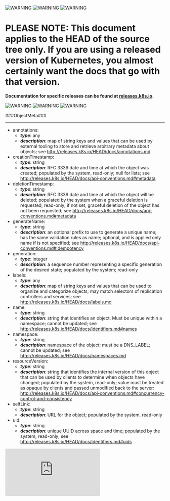 <!-- BEGIN MUNGE: UNVERSIONED_WARNING -->

<!-- BEGIN STRIP_FOR_RELEASE -->

![WARNING](http://kubernetes.io/img/warning.png)
![WARNING](http://kubernetes.io/img/warning.png)
![WARNING](http://kubernetes.io/img/warning.png)

<h1>PLEASE NOTE: This document applies to the HEAD of the source
tree only. If you are using a released version of Kubernetes, you almost
certainly want the docs that go with that version.</h1>

<strong>Documentation for specific releases can be found at
[releases.k8s.io](http://releases.k8s.io).</strong>

![WARNING](http://kubernetes.io/img/warning.png)
![WARNING](http://kubernetes.io/img/warning.png)
![WARNING](http://kubernetes.io/img/warning.png)

<!-- END STRIP_FOR_RELEASE -->

<!-- END MUNGE: UNVERSIONED_WARNING -->
###ObjectMeta###

---
* annotations: 
  * **_type_**: any
  * **_description_**: map of string keys and values that can be used by external tooling to store and retrieve arbitrary metadata about objects; see http://releases.k8s.io/HEAD/docs/annotations.md
* creationTimestamp: 
  * **_type_**: string
  * **_description_**: RFC 3339 date and time at which the object was created; populated by the system, read-only; null for lists; see http://releases.k8s.io/HEAD/docs/api-conventions.md#metadata
* deletionTimestamp: 
  * **_type_**: string
  * **_description_**: RFC 3339 date and time at which the object will be deleted; populated by the system when a graceful deletion is requested, read-only; if not set, graceful deletion of the object has not been requested; see http://releases.k8s.io/HEAD/docs/api-conventions.md#metadata
* generateName: 
  * **_type_**: string
  * **_description_**: an optional prefix to use to generate a unique name; has the same validation rules as name; optional, and is applied only name if is not specified; see http://releases.k8s.io/HEAD/docs/api-conventions.md#idempotency
* generation: 
  * **_type_**: integer
  * **_description_**: a sequence number representing a specific generation of the desired state; populated by the system; read-only
* labels: 
  * **_type_**: any
  * **_description_**: map of string keys and values that can be used to organize and categorize objects; may match selectors of replication controllers and services; see http://releases.k8s.io/HEAD/docs/labels.md
* name: 
  * **_type_**: string
  * **_description_**: string that identifies an object. Must be unique within a namespace; cannot be updated; see http://releases.k8s.io/HEAD/docs/identifiers.md#names
* namespace: 
  * **_type_**: string
  * **_description_**: namespace of the object; must be a DNS_LABEL; cannot be updated; see http://releases.k8s.io/HEAD/docs/namespaces.md
* resourceVersion: 
  * **_type_**: string
  * **_description_**: string that identifies the internal version of this object that can be used by clients to determine when objects have changed; populated by the system, read-only; value must be treated as opaque by clients and passed unmodified back to the server: http://releases.k8s.io/HEAD/docs/api-conventions.md#concurrency-control-and-consistency
* selfLink: 
  * **_type_**: string
  * **_description_**: URL for the object; populated by the system, read-only
* uid: 
  * **_type_**: string
  * **_description_**: unique UUID across space and time; populated by the system; read-only; see http://releases.k8s.io/HEAD/docs/identifiers.md#uids


<!-- BEGIN MUNGE: GENERATED_ANALYTICS -->
[![Analytics](https://kubernetes-site.appspot.com/UA-36037335-10/GitHub/docs/api-types/v1/ObjectMeta.md?pixel)]()
<!-- END MUNGE: GENERATED_ANALYTICS -->
